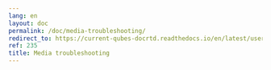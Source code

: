 ```yaml
---
lang: en
layout: doc
permalink: /doc/media-troubleshooting/
redirect_to: https://current-qubes-docrtd.readthedocs.io/en/latest/user/troubleshooting/media-troubleshooting.html
ref: 235
title: Media troubleshooting
---
```

